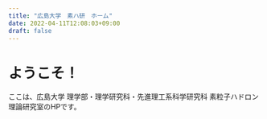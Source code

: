 ```yaml
---
title: "広島大学　素ハ研　ホーム"
date: 2022-04-11T12:08:03+09:00
draft: false
---
```


# ようこそ！
ここは、広島大学 理学部・理学研究科・先進理工系科学研究科 素粒子ハドロン理論研究室のHPです。

